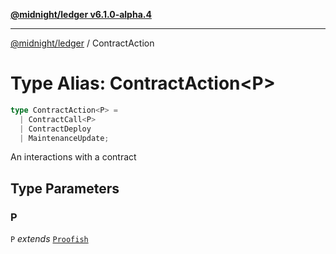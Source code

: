 [**@midnight/ledger v6.1.0-alpha.4**](../README.md)

***

[@midnight/ledger](../globals.md) / ContractAction

# Type Alias: ContractAction\<P\>

```ts
type ContractAction<P> = 
  | ContractCall<P>
  | ContractDeploy
  | MaintenanceUpdate;
```

An interactions with a contract

## Type Parameters

### P

`P` *extends* [`Proofish`](Proofish.md)

